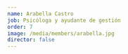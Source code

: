 ```yaml
---
name: Arabella Castro
job: Psicóloga y ayudante de gestión
order: 7
image: /media/members/arabella.jpg
director: false
---
```

